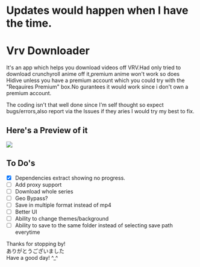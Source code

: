 # Updates would happen when I have the time.

# Vrv Downloader

It's an app which helps you download videos off VRV.Had only tried to download crunchyroll anime off it,premium anime won't work so does Hidive unless you have a premium account which you could try with the "Reqauires Premium" box.No gurantees it would work since i don't own a premium account.

The coding isn't that well done since I'm self thought so expect bugs/errors,also report via the Issues if they aries I would try my best to fix.

## Here's a Preview of it
<img src="https://github.com/honghongleong/Vrv-Downloader/blob/master/Preview/Untitled.jpg?raw=true"/>

## To Do's  
- [x] Dependencies extract showing no progress.
- [ ] Add proxy support  
- [ ] Download whole series  
- [ ] Geo Bypass?  
- [ ] Save in multiple format instead of mp4  
- [ ] Better UI  
- [ ] Ability to change themes/background
- [ ] Ability to save to the same folder instead of selecting save path everytime

Thanks for stopping by!  
ありがとうございました  
Have a good day! ^_^
